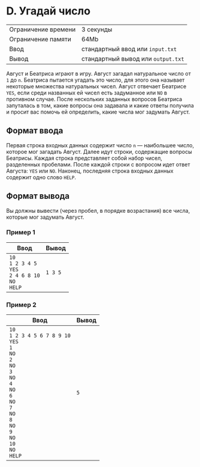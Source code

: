 # D. Угадай число

|                     |                                    |
| ------------------- | ---------------------------------- |
| Ограничение времени | 3 секунды                          |
| Ограничение памяти  | 64Mb                               |
| Ввод                | стандартный ввод или `input.txt`   |
| Вывод               | стандартный вывод или `output.txt` |

Август и Беатриса играют в игру. Август загадал натуральное число от `1` до `n`. Беатриса пытается угадать это число, для этого она называет некоторые множества натуральных чисел. Август отвечает Беатрисе `YES`, если среди названных ей чисел есть задуманное или `NO` в противном случае. После нескольких заданных вопросов Беатриса запуталась в том, какие вопросы она задавала и какие ответы получила и просит вас помочь ей определить, какие числа мог задумать Август.

## Формат ввода

Первая строка входных данных содержит число `n` — наибольшее число, которое мог загадать Август. Далее идут строки, содержащие вопросы Беатрисы. Каждая строка представляет собой набор чисел, разделенных пробелами. После каждой строки с вопросом идет ответ Августа: `YES` или `NO`. Наконец, последняя строка входных данных содержит одно слово `HELP`.

## Формат вывода

Вы должны вывести (через пробел, в порядке возрастания) все числа, которые мог задумать Август.

### Пример 1

| Ввод                                                                     | Вывод   |
| ------------------------------------------------------------------------ | ------- |
| `10` <br> `1 2 3 4 5` <br> `YES` <br> `2 4 6 8 10` <br> `NO` <br> `HELP` | `1 3 5` |

### Пример 2

| Ввод                                                                                                                                                                                                                                | Вывод |
| ----------------------------------------------------------------------------------------------------------------------------------------------------------------------------------------------------------------------------------- | ----- |
| `10` <br> `1 2 3 4 5 6 7 8 9 10` <br> `YES` <br> `1` <br> `NO` <br> `2` <br> `NO` <br> `3` <br> `NO` <br> `4` <br> `NO` <br> `6` <br> `NO` <br> `7` <br> `NO` <br> `8` <br> `NO` <br> `9` <br> `NO` <br> `10` <br> `NO` <br> `HELP` | `5`   |
